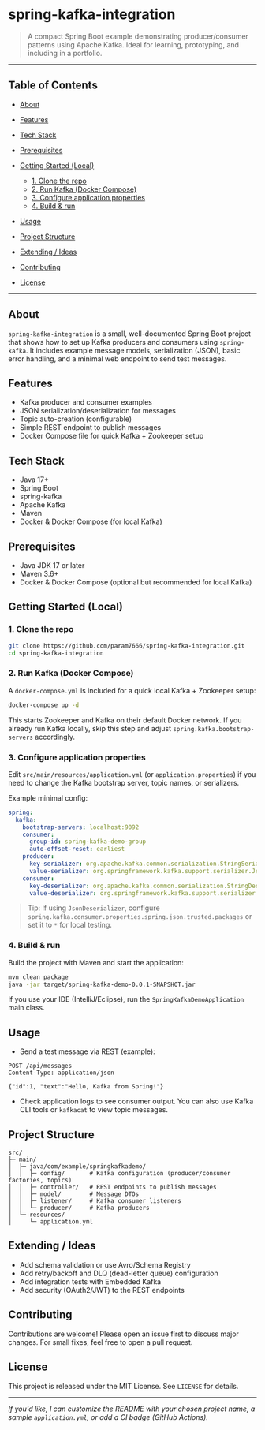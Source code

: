 # spring-kafka-integration

> A compact Spring Boot example demonstrating producer/consumer patterns using Apache Kafka. Ideal for learning, prototyping, and including in a portfolio.

---

## Table of Contents

* [About](#about)
* [Features](#features)
* [Tech Stack](#tech-stack)
* [Prerequisites](#prerequisites)
* [Getting Started (Local)](#getting-started-local)

  * [1. Clone the repo](#1-clone-the-repo)
  * [2. Run Kafka (Docker Compose)](#2-run-kafka-docker-compose)
  * [3. Configure application properties](#3-configure-application-properties)
  * [4. Build & run](#4-build--run)
* [Usage](#usage)
* [Project Structure](#project-structure)
* [Extending / Ideas](#extending--ideas)
* [Contributing](#contributing)
* [License](#license)

---

## About

`spring-kafka-integration` is a small, well-documented Spring Boot project that shows how to set up Kafka producers and consumers using `spring-kafka`. It includes example message models, serialization (JSON), basic error handling, and a minimal web endpoint to send test messages.

## Features

* Kafka producer and consumer examples
* JSON serialization/deserialization for messages
* Topic auto-creation (configurable)
* Simple REST endpoint to publish messages
* Docker Compose file for quick Kafka + Zookeeper setup

## Tech Stack

* Java 17+
* Spring Boot
* spring-kafka
* Apache Kafka
* Maven
* Docker & Docker Compose (for local Kafka)

## Prerequisites

* Java JDK 17 or later
* Maven 3.6+
* Docker & Docker Compose (optional but recommended for local Kafka)

## Getting Started (Local)

### 1. Clone the repo

```bash
git clone https://github.com/param7666/spring-kafka-integration.git
cd spring-kafka-integration
```

### 2. Run Kafka (Docker Compose)

A `docker-compose.yml` is included for a quick local Kafka + Zookeeper setup:

```bash
docker-compose up -d
```

This starts Zookeeper and Kafka on their default Docker network. If you already run Kafka locally, skip this step and adjust `spring.kafka.bootstrap-servers` accordingly.

### 3. Configure application properties

Edit `src/main/resources/application.yml` (or `application.properties`) if you need to change the Kafka bootstrap server, topic names, or serializers.

Example minimal config:

```yaml
spring:
  kafka:
    bootstrap-servers: localhost:9092
    consumer:
      group-id: spring-kafka-demo-group
      auto-offset-reset: earliest
    producer:
      key-serializer: org.apache.kafka.common.serialization.StringSerializer
      value-serializer: org.springframework.kafka.support.serializer.JsonSerializer
    consumer:
      key-deserializer: org.apache.kafka.common.serialization.StringDeserializer
      value-deserializer: org.springframework.kafka.support.serializer.JsonDeserializer
```

> Tip: If using `JsonDeserializer`, configure `spring.kafka.consumer.properties.spring.json.trusted.packages` or set it to `*` for local testing.

### 4. Build & run

Build the project with Maven and start the application:

```bash
mvn clean package
java -jar target/spring-kafka-demo-0.0.1-SNAPSHOT.jar
```

If you use your IDE (IntelliJ/Eclipse), run the `SpringKafkaDemoApplication` main class.

## Usage

* Send a test message via REST (example):

```http
POST /api/messages
Content-Type: application/json

{"id":1, "text":"Hello, Kafka from Spring!"}
```

* Check application logs to see consumer output. You can also use Kafka CLI tools or `kafkacat` to view topic messages.

## Project Structure

```
src/
├─ main/
│  ├─ java/com/example/springkafkademo/
│  │  ├─ config/       # Kafka configuration (producer/consumer factories, topics)
│  │  ├─ controller/   # REST endpoints to publish messages
│  │  ├─ model/        # Message DTOs
│  │  ├─ listener/     # Kafka consumer listeners
│  │  └─ producer/     # Kafka producers
│  └─ resources/
│     └─ application.yml
```

## Extending / Ideas

* Add schema validation or use Avro/Schema Registry
* Add retry/backoff and DLQ (dead-letter queue) configuration
* Add integration tests with Embedded Kafka
* Add security (OAuth2/JWT) to the REST endpoints

## Contributing

Contributions are welcome! Please open an issue first to discuss major changes. For small fixes, feel free to open a pull request.

## License

This project is released under the MIT License. See `LICENSE` for details.

---

*If you'd like, I can customize the README with your chosen project name, a sample `application.yml`, or add a CI badge (GitHub Actions).*
